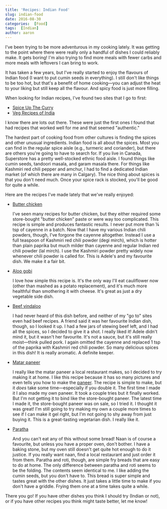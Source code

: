 ```yaml
---
title: 'Recipes: Indian Food'
slug: indian-food
date: 2016-08-30
categories:  [Food]
tags:  [Indian]
author: aaron
---
```


I've been trying to be more adventurous in my cooking lately. It was getting to the point where there were really only a handful of dishes I could reliably make. It gets boring! I'm also trying to find more meals with fewer carbs and more meals with leftovers I can bring to work.

<!--more-->

It has taken a few years, but I've really started to enjoy the flavours of Indian food (I want to put cumin seeds in everything). I still don't like things to be too hot, but that's a benefit of home cooking&mdash;you can adjust the heat to your liking but still keep all the flavour. And spicy food is just more filling.

When looking for Indian recipes, I've found two sites that I go to first:

- [Spice Up The Curry](http://www.spiceupthecurry.com/)
- [Veg Recipes of India](http://www.vegrecipesofindia.com/)

I know there are lots out there. These were just the first ones I found that had recipes that worked well for me and that seemed "authentic."

The hardest part of cooking food from other cultures is finding the spices and other unusual ingredients. Indian food is all about the spices. Most you can find in the regular spice aisle (e.g., turmeric and coriander), but there are others you're going to have to search for. If you live in Canada, Superstore has a pretty well-stocked ethnic food aisle. I found things like cumin seeds, tandoori masala, and garam masala there. For things like Kashmiri red chili pepper and amchur, I had to find a dedicated Indian market (of which there are many in Calgary). The nice thing about spices is that you don't need much. Once your spice rack is stocked, you'll be good for quite a while.

Here are the recipes I've made lately that we've really enjoyed:

- [Butter chicken](http://allrecipes.com/recipe/141169/easy-indian-butter-chicken/)

    I've seen many recipes for butter chicken, but they either required some store-bought "butter chicken" paste or were way too complicated. This recipe is simple and produces fantastic results. I never put more than ¼ tsp of cayenne in a batch. Now that I have my various Indian chili powders, though, I've forgone the cayenne altogether. Instead I use a full teaspoon of Kashmiri red chili powder (degi mirch), which is hotter than plain paprika but much milder than cayenne and regular Indian red chili powder (lal mirch). I use the Kashmiri powder pretty widely now whenever chili powder is called for. This is Adele's and my favourite dish. We make it a fair bit.

- [Aloo gobi](http://www.vegrecipesofindia.com/aloo-gobi-recipe-punjabialoo-gobi/)

    I love how simple this recipe is. It's the only way I'll eat cauliflower now (other than mashed as a potato replacement), and it's much more healthful than smothering it with cheese. It's great as just a dry vegetable side dish.

- [Beef vindaloo](http://www.thespicedlife.com/2014/11/restaurant-style-beef-vindaloo.html)

    I had never heard of this dish before, and neither of my "go to" sites even had beef recipes. A friend said it was her favourite Indian dish, though, so I looked it up. I had a few jars of stewing beef left, and I had all the spices, so I decided to give it a shot. I really liked it! Adele didn't mind it, but it wasn't her favourite. It's not a sauce, but it's still really moist&mdash;think pulled pork. I again omitted the cayenne and replaced 1 tsp of the paprika with Kashmiri red chili powder. So many delicious spices in this dish! It is really aromatic. A definite keeper.

- [Matar paneer](http://www.spiceupthecurry.com/mutter-paneer-matar-paneer/)

    I really like the matar paneer a local restaurant makes, so I decided to try making it at home. I like this recipe because it has so many pictures and even tells you how to make the [paneer](http://www.spiceupthecurry.com/how-to-make-paneer/). The recipe is simple to make, but it *does* take some time&mdash;especially if you double it. The first time I made it I also made my own paneer. It took a couple tries but it finally worked. But I'm not getting it to bind like the store-bought paneer. The latest time I made it, the store-bought paneer was on sale, so I tried it. I thought it was great! I'm still going to try making my own a couple more times to see if I can make it gel right, but I'm not going to shy away from just buying it. This is a great-tasting vegetarian dish. I really like it.

- [Paratha](http://foodviva.com/roti-paratha-recipes/paratha-recipe/)

    And you can't eat any of this without some bread! Naan is of course a favourite, but unless you have a proper oven, don't bother. I have a baking stone, but my oven still doesn't get quite hot enough to do it justice. If you really want naan, find a local restaurant and just order it from them. Paratha and roti, though, are simple fry breads that are easy to do at home. The only difference between paratha and roti seems to be the folding. The contents seem identical to me. I like adding the cumin seeds, but you don't have to. This bread is super simple and tastes great with the other dishes. It just takes a little time to make if you don't have a griddle. Frying them one at a time takes quite a while.

There you go! If you have other dishes you think I should try (Indian or not), or if you have other recipes you think might taste better, let me know!

